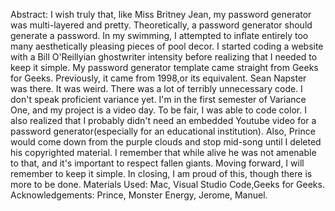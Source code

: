 Abstract: I wish truly that, like Miss Britney Jean, my password generator was multi-layered and pretty. Theoretically, a password generator should generate a password. In my swimming, I attempted to inflate entirely too many aesthetically pleasing pieces of pool decor. I started coding a website with a Bill O'Reillyian ghostwriter intensity before realizing that I needed to keep it simple. My password generator template came straight from Geeks for Geeks. Previously, it came from 1998,or its equivalent. Sean Napster was there. It was weird. There was a lot of terribly unnecessary code. I don't speak proficient variance yet. I'm in the first semester of Variance One, and my project is a video day. To be fair, I was able to code color. I also realized that I probably didn't need an embedded Youtube video for a password generator(especially for an educational institution). Also, Prince would come down from the purple clouds and stop mid-song until I deleted his copyrighted material. I remember that while alive he was not amenable to that, and it's important to respect fallen giants. Moving forward, I will remember to keep it simple. In closing, I am proud of this, though there is more to be done. 
Materials Used: Mac, Visual Studio Code,Geeks for Geeks.
Acknowledgements: Prince, Monster Energy, Jerome, Manuel. 
